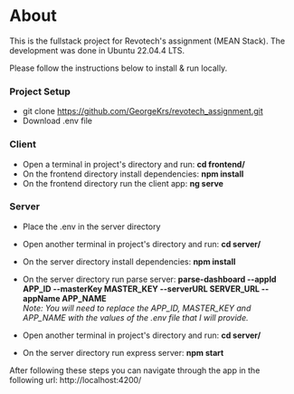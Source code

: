 # About

This is the fullstack project for Revotech's assignment (MEAN Stack).
The development was done in Ubuntu 22.04.4 LTS.

Please follow the instructions below to install & run locally.

### Project Setup

- git clone https://github.com/GeorgeKrs/revotech_assignment.git
- Download .env file

### Client

- Open a terminal in project's directory and run: <b>cd frontend/</b>
- On the frontend directory install dependencies: <b>npm install</b>
- On the frontend directory run the client app: <b>ng serve</b>

### Server

- Place the .env in the server directory
- Open another terminal in project's directory and run: <b>cd server/</b>
- On the server directory install dependencies: <b>npm install</b>
- On the server directory run parse server:
  <b>parse-dashboard
  --appId APP_ID
  --masterKey MASTER_KEY
  --serverURL SERVER_URL
  --appName APP_NAME
  </b>
  </br>
  <i>Note: You will need to replace the APP_ID, MASTER_KEY and APP_NAME with the values of the .env file that I will provide.</i>

- Open another terminal in project's directory and run: <b>cd server/</b>
- On the server directory run express server: <b>npm start</b>

After following these steps you can navigate through the app in the following url:
http://localhost:4200/

